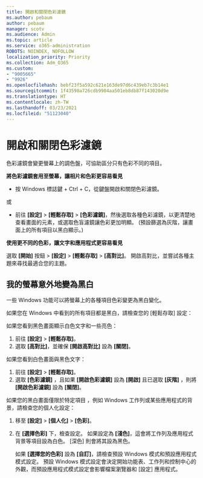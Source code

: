 ```yaml
---
title: 開啟和關閉色彩濾鏡
ms.author: pebaum
author: pebaum
manager: scotv
ms.audience: Admin
ms.topic: article
ms.service: o365-administration
ROBOTS: NOINDEX, NOFOLLOW
localization_priority: Priority
ms.collection: Adm_O365
ms.custom:
- "9005665"
- "9926"
ms.openlocfilehash: bebf23f5a592c621e163de97d6c439eb7c3b14e1
ms.sourcegitcommit: 1f43598a726cdb9904aa501eb8db87f143020d9e
ms.translationtype: HT
ms.contentlocale: zh-TW
ms.lasthandoff: 03/23/2021
ms.locfileid: "51123040"
---
```

# <a name="turn-on-and-off-color-filter"></a>開啟和關閉色彩濾鏡

色彩濾鏡會變更螢幕上的調色盤，可協助區分只有色彩不同的項目。

**將色彩濾鏡套用至螢幕，讓相片和色彩更容易看見**

- 按 Windows 標誌鍵 + Ctrl + C，從鍵盤開啟和關閉色彩濾鏡。 

或

- 前往 **[設定]** > **[輕鬆存取]** > **[色彩濾鏡]**，然後選取各種色彩濾鏡，以更清楚地查看畫面的元素，或選取色盲濾鏡讓色彩更加明顯。  (預設篩選為灰階，讓畫面上的所有項目以黑白顯示。)

**使用更不同的色彩，讓文字和應用程式更容易看見**  

選取 **[開始]** 按鈕 > **[設定]** > **[輕鬆存取]** > **[高對比]**。 開啟高對比，並嘗試各種主題來尋找最適合您的主題。

## <a name="my-screen-is-unexpectedly-black-and-white"></a>我的螢幕意外地變為黑白

一些 Windows 功能可以將螢幕上的各種項目色彩變更為黑白變化。

如果您在 Windows 中看到的所有項目都是黑白，請檢查您的 [輕鬆存取] 設定：

如果您看到黑色畫面顯示白色文字和一些亮色：  

1. 前往 **[設定]** > **[輕鬆存取]**。  
1. 選取 **[高對比]**，並確保 **[開啟高對比]** 設為 **[關閉]**。

如果您看到白色畫面與黑色文字：  

1. 前往 **[設定]** > **[輕鬆存取]**。  
1. 選取 **[色彩濾鏡]** ，且如果 **[開啟色彩濾鏡]** 設為 **[開啟]** 且已選取 **[灰階]** ，則將 **[開啟色彩濾鏡]** 設為 **[關閉]**。

如果您的黑白畫面僅限於特定項目 ，例如 Windows 工作列或某些應用程式的背景，請檢查您的個人化設定：

1. 移至 **[設定]**  >  **[個人化]**  >  **[色彩]**。

1. 在 **[選擇色彩]** 下，檢查設定。 如果設定為 **[淺色]**，這會將工作列及應用程式背景等項目設為白色。 [深色] 則會將其設為黑色。  

    如果 **[選擇您的色彩]** 設為 **[自訂]**，請檢查預設 Windows 模式和預設應用程式模式設定。 預設 Windows 模式設定會決定開始功能表、工作列和控制中心的外觀，而預設應用程式模式設定會影響檔案瀏覽器和 [設定] 應用程式。

